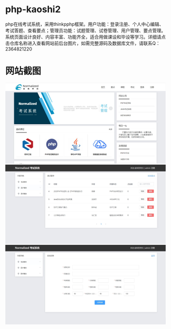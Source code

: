 # php-kaoshi2
php在线考试系统，采用thinkpphp框架。用户功能：登录注册、个人中心编辑、考试答题、查看要点；管理员功能：试题管理、试卷管理、用户管理、要点管理。系统页面设计良好、内容丰富、功能齐全，适合用做课设和毕设等学习。详细请点击仓库名称进入查看网站前后台图片，如需完整源码及数据库文件，请联系Q：2364821220
# 网站截图
![image](https://github.com/hzl0898/php-kaoshi2/blob/main/网站首页.png)
![image](https://github.com/hzl0898/php-kaoshi2/blob/main/后台管理.png)
![image](https://github.com/hzl0898/php-kaoshi2/blob/main/后台添加试卷.png)
